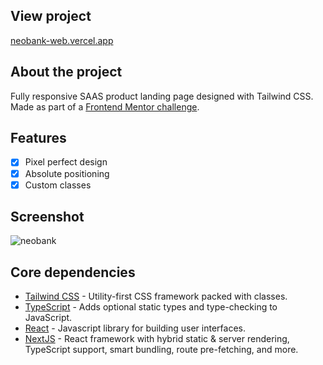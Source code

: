 ## View project

[neobank-web.vercel.app](https://neobank-web.vercel.app/)

## About the project

Fully responsive SAAS product landing page designed with Tailwind CSS. Made as part of a [Frontend Mentor challenge](https://www.frontendmentor.io/solutions/responsive-landing-page-using-tailwind-apt74__Nl).

## Features

- [x] Pixel perfect design
- [x] Absolute positioning
- [x] Custom classes

## Screenshot

![neobank](https://user-images.githubusercontent.com/4708484/110999705-2ae55c80-8357-11eb-97bf-94cf3aea198a.jpg)

## Core dependencies

- [Tailwind CSS](https://tailwindcss.com/) - Utility-first CSS framework packed with classes.
- [TypeScript](https://www.typescriptlang.org/) - Adds optional static types and type-checking to JavaScript.
- [React](https://reactjs.org/) - Javascript library for building user interfaces.
- [NextJS](https://nextjs.org/) - React framework with hybrid static & server rendering, TypeScript support, smart bundling, route pre-fetching, and more.

